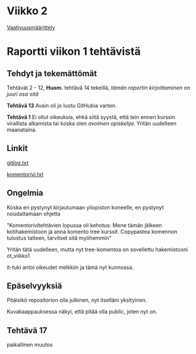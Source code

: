 # Viikko 2

[Vaativuusmäärittely](https://github.com/arskav/ot-harjoitustyo/blob/main/dokumentaatio/vaativuusmaarittely.md)


# Raportti viikon 1 tehtävistä

## Tehdyt ja tekemättömät

Tehtävät 2 - 12, **Huom.** tehtävä 14 tekeillä, *tämän raportin kirjoittaminen on juuri osa sitä*

**Tehtävä 13** Avain oli jo luotu GitHubia varten.

**Tehtävä 1** Ei ollut oikeuksia, ehkä siitä syystä, että tein ennen kurssin virallista alkamista tai koska olen *avoimen opiskelija*. Yritän uudelleen maanataina.


## Linkit

[gitlog.txt](https://github.com/arskav/ot-harjoitustyo/blob/main/laskarit/viikko1/gitlog.txt)

[komentorivi.txt](https://github.com/arskav/ot-harjoitustyo/blob/main/laskarit/viikko1/komentorivi.txt)

## Ongelmia

Koska en pystynyt kirjautumaan yliopiston koneelle, en pystynyt noudattamaan ohjetta

"Komentorivitehtävien lopussa oli kehotus: Mene tämän jälkeen kotihakemistoon ja anna komento tree kurssit. Copypastea komennon tulostus talteen, tarvitset sitä myöhemmin"

Yritän tätä uudelleen, mutta nyt tree-komentoa on sovellettu hakemistooni ot_viikko1

it-tuki antoi oikeudet melkkiin ja tämä nyt kunnossa.

## Epäselvyyksiä

Pitäisikö repositorion olla julkinen, nyt itselläni yksityinen.

Kuvakaappauksessa näkyi, että pitää olla public, joten nyt on.

## Tehtävä 17

paikallinen muutos

